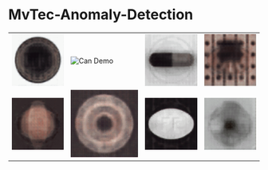 # MvTec-Anomaly-Detection

<table>
  <tr>
    <td><img src="gifs/bottle.gif" alt="Bottle Demo" title="Bottle Demo" /></td>
    <td><img src="gifs/carpet.gif" alt="Can Demo" title="Can Demo" /></td>
    <td><img src="gifs/capsule.gif" alt="Capsule Demo" title="Capsule Demo" /></td>
    <td><img src="gifs/transistor.gif" alt="Transistor Demo" title="Capsule Demo" /></td>
  </tr>
  <tr>
    <td><img src="gifs/hazelnut.gif" alt="Hazelnut Demo" title="Hazelnut Demo" /></td>
    <td><img src="gifs/metal_nut.gif" alt="Metal Nut Demo" title="Metal Nut Demo" /></td>
    <td><img src="gifs/pill.gif" alt="Pill Demo" title="Pill Demo" /></td>
    <td><img src="gifs/screw.gif" alt="Screw Demo" title="Capsule Demo" /></td>
  </tr>
</table>